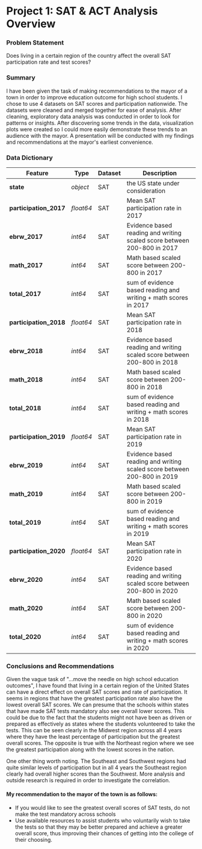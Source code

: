 # Project 1: SAT & ACT Analysis Overview

### Problem Statement 

Does living in a certain region of the country affect the overall SAT participation rate and test scores?

### Summary

I have been given the task of making recommendations to the mayor of a town in order to improve education outcome for high school students. I chose to use 4 datasets on SAT scores and participation nationwide. The datasets were cleaned and merged together for ease of analysis. After cleaning, exploratory data analysis was conducted in order to look for patterns or insights. After discovering some trends in the data, visualization plots were created so I could more easily demonstrate these trends to an audience with the mayor. A presentation will be conducted with my findings and recommendations at the mayor's earliest convenience. 

### Data Dictionary

|Feature|Type|Dataset|Description|
|---|---|---|---|
|**state**|*object*|SAT|the US state under consideration| 
|**participation_2017**|*float64*|SAT|Mean SAT participation rate in 2017| 
|**ebrw_2017**|*int64*|SAT|Evidence based reading and writing scaled score between 200-800 in 2017| 
|**math_2017**|*int64*|SAT|Math based scaled score between 200-800 in 2017| 
|**total_2017**|*int64*|SAT|sum of evidence based reading and writing + math scores in 2017| 
|**participation_2018**|*float64*|SAT|Mean SAT participation rate in 2018| 
|**ebrw_2018**|*int64*|SAT|Evidence based reading and writing scaled score between 200-800 in 2018| 
|**math_2018**|*int64*|SAT|Math based scaled score between 200-800 in 2018| 
|**total_2018**|*int64*|SAT|sum of evidence based reading and writing + math scores in 2018|
|**participation_2019**|*float64*|SAT|Mean SAT participation rate in 2019| 
|**ebrw_2019**|*int64*|SAT|Evidence based reading and writing scaled score between 200-800 in 2019| 
|**math_2019**|*int64*|SAT|Math based scaled score between 200-800 in 2019| 
|**total_2019**|*int64*|SAT|sum of evidence based reading and writing + math scores in 2019|
|**participation_2020**|*float64*|SAT|Mean SAT participation rate in 2020| 
|**ebrw_2020**|*int64*|SAT|Evidence based reading and writing scaled score between 200-800 in 2020| 
|**math_2020**|*int64*|SAT|Math based scaled score between 200-800 in 2020| 
|**total_2020**|*int64*|SAT|sum of evidence based reading and writing + math scores in 2020| 




### Conclusions and Recommendations

 Given the vague task of "...move the needle on high school education outcomes", I have found that living in a certain region of the United States can have a direct effect on overall SAT scores and rate of participation. It seems in regions that have the greatest participation rate also have the lowest overall SAT scores. We can presume that the schools within states that have made SAT tests mandatory also see overall lower scores. This could be due to the fact that the students might not have been as driven or prepared as effectively as states where the students volunteered to take the tests. This can be seen clearly in the Midwest region across all 4 years where they have the least percentage of participation but the greatest overall scores. The opposite is true with the Northeast region where we see the greatest participation along with the lowest scores in the nation. 

 One other thing worth noting. The Southeast and Southwest regions had quite similar levels of participation but in all 4 years the Southeast region clearly had overall higher scores than the Southwest. More analysis and outside research is required in order to investigate the correlation. 

#### My recommendation to the mayor of the town is as follows:  
- If you would like to see the greatest overall scores of SAT tests, do not make the test mandatory across schools
- Use available resources to assist students who voluntarily wish to take the tests so that they may be better prepared and achieve a greater overall score, thus improving their chances of getting into the college of their choosing.

